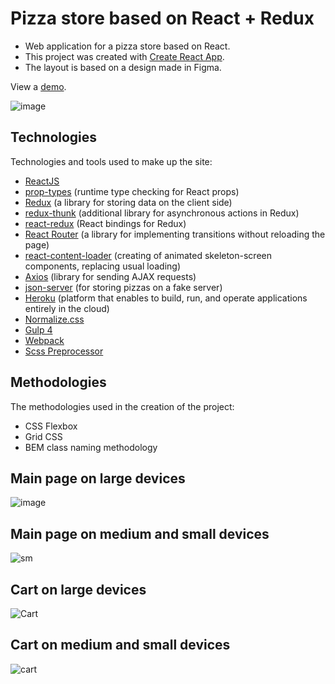 # Pizza store based on React + Redux

* Web application for a pizza store based on React.
* This project was created with [Create React App](https://github.com/facebook/create-react-app).
* The layout is based on a design made in Figma.

View a [demo](https://pizza-shop-on-react.herokuapp.com).

![image](https://user-images.githubusercontent.com/54866075/134236442-85d87bd5-4a65-419f-b9b0-9d1235fe5db6.png)

## Technologies

Technologies and tools used to make up the site:

* [ReactJS](https://ru.reactjs.org)
* [prop-types](https://github.com/facebook/prop-types) (runtime type checking for React props)
* [Redux](https://redux.js.org) (a library for storing data on the client side)
* [redux-thunk](https://github.com/reduxjs/redux-thunk) (additional library for asynchronous actions in Redux)
* [react-redux](https://github.com/reduxjs/react-redux) (React bindings for Redux)
* [React Router](https://reactrouter.com) (a library for implementing transitions without reloading the page)
* [react-content-loader](https://skeletonreact.com) (creating of animated skeleton-screen components, replacing usual loading)
* [Axios](https://github.com/axios/axios) (library for sending AJAX requests)
* [json-server](https://github.com/typicode/json-server) (for storing pizzas on a fake server)
* [Heroku](https://www.heroku.com) (platform that enables to build, run, and operate applications entirely in the cloud)
* [Normalize.css](https://necolas.github.io/normalize.css/)
* [Gulp 4](https://gulpjs.com)
* [Webpack](https://webpack.js.org)
* [Scss Preprocessor](https://sass-scss.ru)

## Methodologies

The methodologies used in the creation of the project:

* CSS Flexbox
* Grid CSS
* BEM class naming methodology

## Main page on large devices

![image](https://user-images.githubusercontent.com/54866075/136592765-114671c9-1e77-4b6c-9bd7-179845d52080.png)

## Main page on medium and small devices

![sm](https://user-images.githubusercontent.com/54866075/136596852-fc68c8f4-d362-44f6-88c5-afcd8fcd9ccd.png)

## Cart on large devices

![Cart](https://user-images.githubusercontent.com/54866075/136597193-bf8d84c6-15c2-488c-9a40-ddc3b6a57654.png)

## Cart on medium and small devices

![cart](https://user-images.githubusercontent.com/54866075/136671154-89e0d484-5bda-4e5e-9556-9eddd648a625.png)
